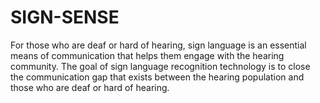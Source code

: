 # SIGN-SENSE
For those who are deaf or hard of hearing, sign language is an essential means of communication  that helps them engage with the hearing community. The goal of sign language recognition  technology is to close the communication gap that exists between the hearing population and  those who are deaf or hard of hearing.

